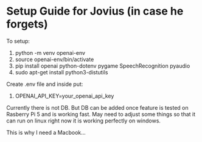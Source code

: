 # Setup Guide for Jovius (in case he forgets)

To setup:
1. python -m venv openai-env
2. source openai-env/bin/activate
3. pip install openai python-dotenv pygame SpeechRecognition pyaudio
4. sudo apt-get install python3-distutils

Create .env file and inside put:
1. OPENAI_API_KEY=your_openai_api_key

Currently there is not DB. But DB can be added once feature is tested on Rasberry Pi 5 and is working fast.
May need to adjust some things so that it can run on linux right now it is working perfectly on windows.

This is why I need a Macbook...